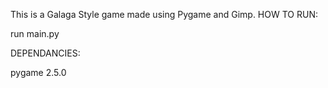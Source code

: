 This is a Galaga Style game made using Pygame and Gimp.
HOW TO RUN:

run main.py

DEPENDANCIES:

pygame 2.5.0
